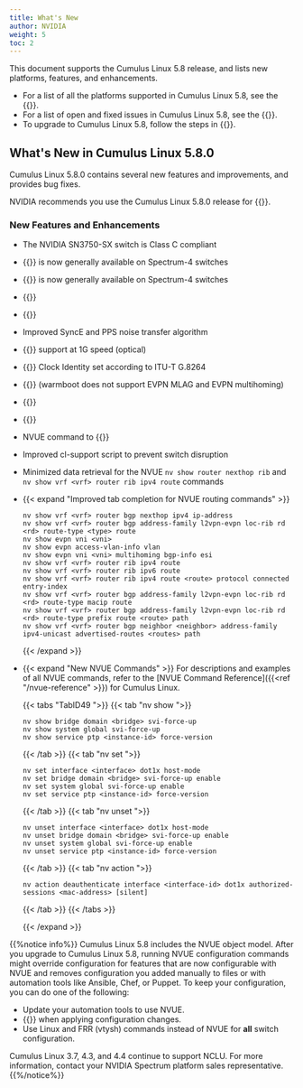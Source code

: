 ```yaml
---
title: What's New
author: NVIDIA
weight: 5
toc: 2
---
```

This document supports the Cumulus Linux 5.8 release, and lists new platforms, features, and enhancements.

- For a list of all the platforms supported in Cumulus Linux 5.8, see the {{<exlink url="www.nvidia.com/en-us/networking/ethernet-switching/hardware-compatibility-list/" text="Hardware Compatibility List (HCL)">}}.
- For a list of open and fixed issues in Cumulus Linux 5.8, see the {{<link title="Cumulus Linux 5.8 Release Notes" text="Cumulus Linux 5.8 Release Notes">}}.
- To upgrade to Cumulus Linux 5.8, follow the steps in {{<link url="Upgrading-Cumulus-Linux">}}.
<!-- vale off -->
## What's New in Cumulus Linux 5.8.0
<!-- vale on -->
Cumulus Linux 5.8.0 contains several new features and improvements, and provides bug fixes.

NVIDIA recommends you use the Cumulus Linux 5.8.0 release for {{<exlink url="https://www.nvidia.com/en-us/networking/spectrumx/" text="Spectrum-X Reference Architecture 1.0">}}.

### New Features and Enhancements
- The NVIDIA SN3750-SX switch is Class C compliant
- {{<link url="Precision-Time-Protocol-PTP" text="PTP">}} is now generally available on Spectrum-4 switches
- {{<link url="Precision-Time-Protocol-PTP/#clock-timestamp-mode" text="PTP one step clock timestamp mode">}} is now generally available on Spectrum-4 switches
- {{<link url="Precision-Time-Protocol-PTP/#noise-transfer-servo" text="PTP Noise Transfer Servo">}}
- {{<link url="Precision-Time-Protocol-PTP/#ptp-version" text="Force PTP version">}}
- Improved SyncE and PPS noise transfer algorithm
- {{<link url="Synchronous-Ethernet-SyncE" text="SyncE">}} support at 1G speed (optical)
- {{<link url="Synchronous-Ethernet-SyncE" text="SyncE">}} Clock Identity set according to ITU-T G.8264
- {{<link url="In-Service-System-Upgrade-ISSU/#restart-mode" text="Warmboot support for VXLAN EVPN">}} (warmboot does not support EVPN MLAG and EVPN multihoming)
- {{<link url="In-Service-System-Upgrade-ISSU/#restart-mode" text="Warmboot support for 802.1X">}}
- {{<link url="802.1X-Interfaces/#host-modes" text="802.1X multi host mode">}}
- NVUE command to {{<link url="VLAN-aware-Bridge-Mode/#keep-svis-perpetually-up" text="keep SVIs always UP">}}
- Improved cl-support script to prevent switch disruption
- Minimized data retrieval for the NVUE `nv show router nexthop rib` and `nv show vrf <vrf> router rib ipv4 route` commands
- {{< expand "Improved tab completion for NVUE routing commands" >}}
  ```
  nv show vrf <vrf> router bgp nexthop ipv4 ip-address
  nv show vrf <vrf> router bgp address-family l2vpn-evpn loc-rib rd <rd> route-type <type> route
  nv show evpn vni <vni>
  nv show evpn access-vlan-info vlan
  nv show evpn vni <vni> multihoming bgp-info esi
  nv show vrf <vrf> router rib ipv4 route
  nv show vrf <vrf> router rib ipv6 route
  nv show vrf <vrf> router rib ipv4 route <route> protocol connected entry-index
  nv show vrf <vrf> router bgp address-family l2vpn-evpn loc-rib rd <rd> route-type macip route
  nv show vrf <vrf> router bgp address-family l2vpn-evpn loc-rib rd <rd> route-type prefix route <route> path
  nv show vrf <vrf> router bgp neighbor <neighbor> address-family ipv4-unicast advertised-routes <routes> path
  ```
  {{< /expand >}}
- {{< expand "New NVUE Commands" >}}
  For descriptions and examples of all NVUE commands, refer to the [NVUE Command Reference]({{<ref "/nvue-reference" >}}) for Cumulus Linux.
  
  {{< tabs "TabID49 ">}}
  {{< tab "nv show ">}}
  
  ```
  nv show bridge domain <bridge> svi-force-up
  nv show system global svi-force-up
  nv show service ptp <instance-id> force-version
  ```

  {{< /tab >}}
  {{< tab "nv set ">}}

  ```
  nv set interface <interface> dot1x host-mode
  nv set bridge domain <bridge> svi-force-up enable
  nv set system global svi-force-up enable
  nv set service ptp <instance-id> force-version
  ```
  
  {{< /tab >}}
  {{< tab "nv unset ">}}
  
  ```
  nv unset interface <interface> dot1x host-mode
  nv unset bridge domain <bridge> svi-force-up enable
  nv unset system global svi-force-up enable
  nv unset service ptp <instance-id> force-version
  ```

  {{< /tab >}}
  {{< tab "nv action ">}}
  
  ```
  nv action deauthenticate interface <interface-id> dot1x authorized-sessions <mac-address> [silent]
  ```

  {{< /tab >}}
  {{< /tabs >}}
  
  {{< /expand >}}

{{%notice info%}}
Cumulus Linux 5.8 includes the NVUE object model. After you upgrade to Cumulus Linux 5.8, running NVUE configuration commands might override configuration for features that are now configurable with NVUE and removes configuration you added manually to files or with automation tools like Ansible, Chef, or Puppet. To keep your configuration, you can do one of the following:
- Update your automation tools to use NVUE.
- {{<link url="NVUE-CLI/#configure-nvue-to-ignore-linux-files" text="Configure NVUE to ignore certain underlying Linux files">}} when applying configuration changes.
- Use Linux and FRR (vtysh) commands instead of NVUE for **all** switch configuration.

Cumulus Linux 3.7, 4.3, and 4.4 continue to support NCLU. For more information, contact your NVIDIA Spectrum platform sales representative.
{{%/notice%}}
